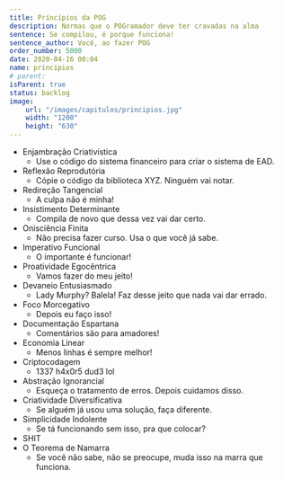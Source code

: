 ```yaml
---
title: Príncípios da POG
description: Normas que o POGramador deve ter cravadas na alma
sentence: Se compilou, é porque funciona!
sentence_author: Você, ao fazer POG
order_number: 5000
date: 2020-04-16 00:04
name: principios
# parent:
isParent: true
status: backlog
image:
    url: "/images/capitulos/principios.jpg"
    width: "1200"
    height: "630"
---
```


* Enjambração Criativística
  * Use o código do sistema financeiro para criar o sistema de EAD.
* Reflexão Reprodutória
  * Cópie o código da biblioteca XYZ. Ninguém vai notar.
* Redireção Tangencial
  * A culpa não é minha!
* Insistimento Determinante
  * Compila de novo que dessa vez vai dar certo.
* Onisciência Finita
  * Não precisa fazer curso. Usa o que você já sabe.
* Imperativo Funcional
  * O importante é funcionar!
* Proatividade Egocêntrica
  * Vamos fazer do meu jeito!
* Devaneio Entusiasmado
  * Lady Murphy? Balela! Faz desse jeito que nada vai dar errado.
* Foco Morcegativo
  * Depois eu faço isso!
* Documentação Espartana
  * Comentários são para amadores!
* Economia Linear
  * Menos linhas é sempre melhor!
* Criptocodagem
  * 1337 h4x0r5 dud3 lol
* Abstração Ignorancial
  * Esqueça o tratamento de erros. Depois cuidamos disso.
* Criatividade Diversificativa
  * Se alguém já usou uma solução, faça diferente.
* Simplicidade Indolente
  * Se tá funcionando sem isso, pra que colocar?
* SHIT
* O Teorema de Namarra
  * Se você não sabe, não se preocupe, muda isso na marra que funciona.
